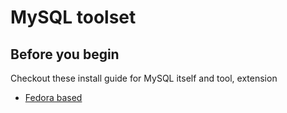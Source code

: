 # MySQL toolset

## Before you begin

Checkout these install guide for MySQL itself and tool, extension
- [Fedora based](https://github.com/davidkhala/fedora-utils/blob/master/mysql/setup.sh)
